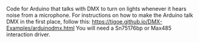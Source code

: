 Code for Arduino that talks with DMX to turn on lights whenever it hears noise from a microphone. For instructions
on how to make the Arduino talk DMX in the first place, follow this: https://tigoe.github.io/DMX-Examples/arduinodmx.html
You will need a Sn75176bp or Max485 interaction driver.
